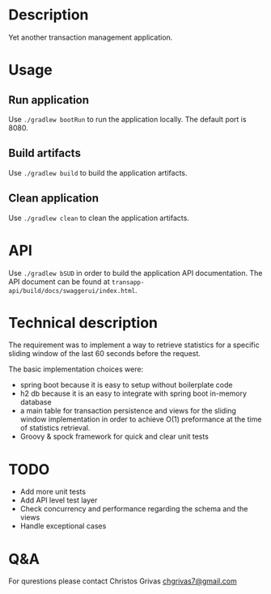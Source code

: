 # Description

Yet another transaction management application.

# Usage

## Run application

Use `./gradlew bootRun` to run the application locally.
The default port is 8080.

## Build artifacts

Use `./gradlew build` to build the application artifacts.

## Clean application

Use `./gradlew clean` to clean the application artifacts.

# API

Use `./gradlew bSUD` in order to build the application API documentation.
The API document can be found at `transapp-api/build/docs/swaggerui/index.html`.

# Technical description

The requirement was to implement a way to retrieve statistics for a specific sliding window
of the last 60 seconds before the request.

The basic implementation choices were:
- spring boot because it is easy to setup without boilerplate code
- h2 db because it is an easy to integrate with spring boot in-memory database
- a main table for transaction persistence and views for the sliding window implementation in order to achieve O(1) preformance at the time of statistics retrieval.
- Groovy & spock framework for quick and clear unit tests

# TODO

- Add more unit tests
- Add API level test layer
- Check concurrency and performance regarding the schema and the views
- Handle exceptional cases

# Q&A

For qurestions please contact Christos Grivas <chgrivas7@gmail.com>